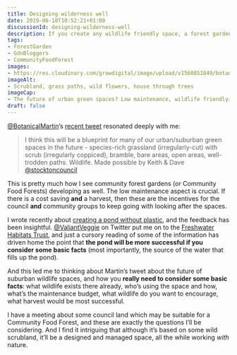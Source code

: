 ```yaml
---
title: Designing wilderness well
date: 2019-06-18T10:52:21+01:00
discussionId: designing-wilderness-well
description: If you create any wildlife friendly space, a forest garden included, care is required to design it well, so as to maximise the benefits.
tags: 
- ForestGarden
- GdnBloggers
- CommunityFoodForest
images: 
- https://res.cloudinary.com/growdigital/image/upload/v1560851849/botanicalmartin-scrubland.jpg
imageAlt: 
- Scrubland, grass paths, wild flowers, house through trees
imageCap:
- The future of urban green spaces? Low maintenance, wildlife friendly…
draft: false
---
```


[@BotanicalMartin](https://mobile.twitter.com/BotanicalMartin)’s [recent tweet](https://mobile.twitter.com/botanicalmartin/status/1137070729101553666/) resonated deeply with me:

> I think this will be a blueprint for many of our urban/suburban green spaces in the future - species-rich grassland (irregularly-cut) with scrub (irregularly coppiced), bramble, bare areas, open areas, well-trodden paths. Wildlife.
> Made possible by Keith & Dave [@stocktoncouncil](https://mobile.twitter.com/@stocktoncouncil)

This is pretty much how I see community forest gardens (or Community Food Forests) developing as well. The low maintenance aspect is crucial. If there is a cost saving **and** a harvest, then these are the incentives for the council **and** community groups to keep going with looking after the spaces.

I wrote recently about [creating a pond without plastic](https://www.forestgarden.wales/status/190614-pond/), and the feedback has been insightful. [@ValiantVeggie](https://mobile.twitter.com/ValiantVeggie) on Twitter put me on to the [Freshwater Habitats Trust](https://freshwaterhabitats.org.uk/pond-clinic/), and just a cursory reading of some of the information has driven home the point that **the pond will be more successful if you consider some basic facts** (most importantly, the source of the water that fills up the pond).

And this led me to thinking about Martin’s tweet about the future of suburban wildlife spaces, and how you **really need to consider some basic facts**: what wildlife exists there already, who’s using the space and how, what’s the maintenance budget, what wildlife do you want to encourage, what harvest would be most successful.

I have a meeting about some council land which may be suitable for a Community Food Forest, and these are exactly the questions I’ll be considering. And I find it intriguing that although it’s based on some wild scrubland, it’ll be a designed and managed space, all the while working _with_ nature.
